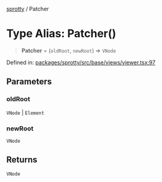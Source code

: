 
[sprotty](../globals) / Patcher

# Type Alias: Patcher()

> **Patcher** = (`oldRoot`, `newRoot`) => `VNode`

Defined in: [packages/sprotty/src/base/views/viewer.tsx:97](https://github.com/eclipse-sprotty/sprotty/blob/f9b2433481cc27a1ac0c92d525a92039ae7f6c76/packages/sprotty/src/base/views/viewer.tsx#L97)

## Parameters

### oldRoot

`VNode` | `Element`

### newRoot

`VNode`

## Returns

`VNode`
